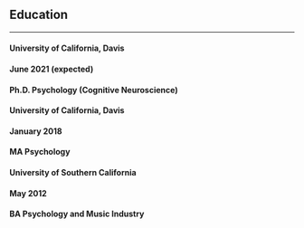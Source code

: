 </div>
     <h2>Education</h2>
     <hr>
         <div class="row">
           <div class="col-xs-5">
             <h4>University of California, Davis</h4>
           </div>
           <div class="col-lg-7 col-sm-7 col-xs-7">
             <h4 class="text-right"><span class="glyphicon" aria-hidden="true"></span>June 2021 (expected)</h4>
           </div>
         </div>
         <h4><span class="label label-default">Ph.D. Psychology (Cognitive Neuroscience)</span></h4>
       </div>
     </div>

 
<div class="row">
       <div class="col-lg-12">
         <div class="row">
           <div class="col-xs-5">
             <h4>University of California, Davis</h4>
           </div>
           <div class="col-lg-7 col-sm-7 col-xs-7">
             <h4 class="text-right"><span class="glyphicon" aria-hidden="true"></span> January 2018</h4>
           </div>
         </div>
         <h4><span class="label label-default">MA Psychology</span></h4>
       </div>
     </div>

 
  <div class="row">
       <div class="col-lg-12">
         <div class="row">
           <div class="col-xs-5">
             <h4>University of Southern California</h4>
           </div>
           <div class="col-lg-7 col-sm-7 col-xs-7">
             <h4 class="text-right"><span class="glyphicon" aria-hidden="true"></span> May 2012</h4>
           </div>
         </div>
         <h4><span class="label label-default">BA Psychology and Music Industry</span></h4>
       </div>
     </div>
